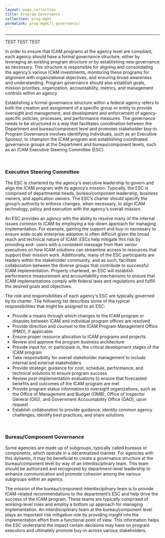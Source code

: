 ```yaml
---
layout: page_collection
title: Program Governance
collection: prog-mgmt
permalink: prog-mgmt/1_governance/
---
```

<script>
$(function() {
  $( "#accordion" ).accordion({
    heightStyle: "content",
    collapsible: "true",
    active: "false"
  });
});
</script>
-------------------------------------------------

TEST TEST TEST

In order to ensure that ICAM programs at the agency level are compliant, each agency should have a formal governance structure, either by leveraging an existing program structure or by establishing new governance as necessary. This structure is responsible for aligning and consolidating the agency‘s various ICAM investments, monitoring these programs for alignment with organizational objectives, and ensuring broad awareness and understanding. Program governance should also establish goals, mission priorities, organization, accountability, metrics, and management controls within an agency

Establishing a formal governance structure within a federal agency refers to both the creation and assignment of a specific group or entity to provide oversight and management, and development and enforcement of agency-specific policies, processes, and performance measures. The governance needs to be structured in a way that facilitates coordination between the Department and bureau/component level and promotes stakeholder buy-in. Program Governance involves identifying individuals, such as an Executive Sponsor, to champion the ICAM program and establishing coordinated governance groups at the Department and bureau/component levels, such as an ICAM Executive Steering Committee (ESC).

<br>

### Executive Steering Committee
The ESC is chartered by the agency‘s executive leadership to govern and align the ICAM program with its agency‘s mission. Typically, the ESC is comprised of departmental heads, bureau/component leadership, business owners, and application owners. The ESC‘s charter should specify the group‘s authority to enforce changes, when necessary, to align ICAM technology, policy and execution with the agency‘s overall mission.

An ESC provides an agency with the ability to resolve many of the internal issues common to ICAM by employing a top-down approach for managing implementation. For example, gaining the support and buy-in necessary to ensure wide-scale enterprise adoption is often difficult given the broad reach and technical nature of ICAM. ESCs help mitigate this risk by providing end- users with a consistent message from their senior executives on how ICAM solutions can streamline access to resources that support their mission work. Additionally, many of the ESC participants are leaders within the stakeholder community, and as such, facilitate collaboration between the diverse groups that contribute to successful ICAM implementation. Properly chartered, an ESC will establish performance measurement and accountability mechanisms to ensure that ICAM implementations comply with federal laws and regulations and fulfill the desired goals and objectives.

The role and responsibilities of each agency‘s ESC are typically governed by its charter. The following list describes some of the typical responsibilities that might be assigned to an ESC:

*  Provide a means through which changes to the ICAM program or disputes between ICAM and individual program offices are resolved
*  Provide direction and counsel to the ICAM Program Management Office (PMO), if applicable
*  Ensure proper resource allocation to ICAM programs and projects
*  Review and approve the program business architecture
*  Provide input for, or participate in, the critical development stages of the ICAM program
*  Take responsibility for overall stakeholder management to include internal and external stakeholders
*  Provide strategic guidance for cost, schedule, performance, and technical solutions to ensure program success
*  Review post-implementation evaluations to ensure that forecasted benefits and outcomes of the ICAM program are met
*  Provide program status information to oversight organizations, such as the Office of Management and Budget (OMB), Office of Inspector General (OIG), and Government Accountability Office (GAO), upon request
*  Establish collaboration to provide guidance, identity common agency challenges, identify best practices, and share solutions

<br>

### Bureau/Component Governance
Some agencies are made up of subgroups, typically called bureaus or components, which operate in a decentralized manner. For agencies with this dynamic, it may be beneficial to create a governance structure at the bureau/component level by way of an interdisciplinary team. This team should be authorized and recognized by department-level leadership to enhance communication and promote cohesion among the various subgroups within an agency. 

The mission of the bureau/component interdisciplinary team is to provide ICAM-related recommendations to the department‘s ESC and help drive the success of the ICAM program. These teams are typically comprised of working-level roles and employ a bottom up approach for managing implementation. An interdisciplinary team at the bureau/component level plays an important risk mitigation role by providing insight into the implementation effort from a functional point of view. This information helps the ESC understand the impact certain decisions may have on program executors and ultimately promote buy-in across various stakeholders.


